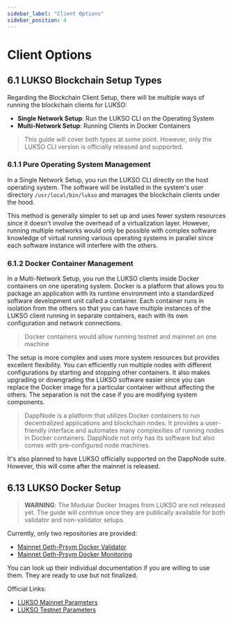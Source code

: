 ```yaml
---
sidebar_label: "Client Options"
sidebar_position: 4
---
```


# Client Options

## 6.1 LUKSO Blockchain Setup Types

Regarding the Blockchain Client Setup, there will be multiple ways of running the blockchain clients for LUKSO:

- **Single Network Setup**: Run the LUKSO CLI on the Operating System
- **Multi-Network Setup**: Running Clients in Docker Containers

> This guide will cover both types at some point. However, only the LUKSO CLI version is officially released and supported.

### 6.1.1 Pure Operating System Management

In a Single Network Setup, you run the LUKSO CLI directly on the host operating system. The software will be installed in the system's user directory `/usr/local/bin/lukso` and manages the blockchain clients under the hood.

This method is generally simpler to set up and uses fewer system resources since it doesn't involve the overhead of a virtualization layer. However, running multiple networks would only be possible with complex software knowledge of virtual running various operating systems in parallel since each software instance will interfere with the others.

### 6.1.2 Docker Container Management

In a Multi-Network Setup, you run the LUKSO clients inside Docker containers on one operating system. Docker is a platform that allows you to package an application with its runtime environment into a standardized software development unit called a container. Each container runs in isolation from the others so that you can have multiple instances of the LUKSO client running in separate containers, each with its own configuration and network connections.

> Docker containers would allow running testnet and mainnet on one machine

The setup is more complex and uses more system resources but provides excellent flexibility. You can efficiently run multiple nodes with different configurations by starting and stopping other containers. It also makes upgrading or downgrading the LUKSO software easier since you can replace the Docker image for a particular container without affecting the others. The separation is not the case if you are modifying system components.

> DappNode is a platform that utilizes Docker containers to run decentralized applications and blockchain nodes. It provides a user-friendly interface and automates many complexities of running nodes in Docker containers. DappNode not only has its software but also comes with pre-configured node machines.

It's also planned to have LUKSO officially supported on the DappNode suite. However, this will come after the mainnet is released.

## 6.13 LUKSO Docker Setup

> **WARNING**: The Modular Docker Images from LUKSO are not released yet. The guide will continue once they are publically available for both validator and non-validator setups.

Currently, only two repositories are provided:

- [Mainnet Geth-Prsym Docker Validator](https://github.com/lukso-network/network-docker-containers)
- [Mainnet Geth-Prsym Docker Monitoring](https://github.com/lukso-network/network-docker-monitoring)

You can look up their individual documentation if you are willing to use them. They are ready to use but not finalized.

<!-- TODO: Add Dappnode + Link-->
<!--TODO: Add Docker Factory: https://docker-factory.lukso.tech/-->

Official Links:

- [LUKSO Mainnet Parameters](https://docs.lukso.tech/networks/mainnet/parameters)
- [LUKSO Testnet Parameters](https://docs.lukso.tech/networks/testnet/parameters)
